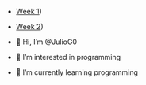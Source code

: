 - [Week 1](https://github.com/JulioG0/My-readme/tree/main/Week%201))
- [Week 2](https://github.com/JulioG0/My-readme/tree/main/Week%202))

- 👋 Hi, I’m @JulioG0
- 👀 I’m interested in programming
- 🌱 I’m currently learning programming

<!---
JulioG0/JulioG0 is a ✨ special ✨ repository because its `README.md` (this file) appears on your GitHub profile.
You can click the Preview link to take a look at your changes.
--->
